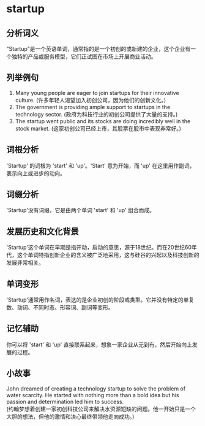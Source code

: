 # startup

## 分析词义

  

"Startup"是一个英语单词，通常指的是一个初创的或新建的企业，这个企业有一个独特的产品或服务模型，它们正试图在市场上开展商业活动。

  

## 列举例句

  

1.  Many young people are eager to join startups for their innovative culture. (许多年轻人渴望加入初创公司，因为他们的创新文化。)
2.  The government is providing ample support to startups in the technology sector. (政府为科技行业的初创公司提供了大量的支持。)
3.  The startup went public and its stocks are doing incredibly well in the stock market. (这家初创公司已经上市，其股票在股市中表现非常好。)

  

## 词根分析

  

'Startup' 的词根为 'start' 和 'up'。'Start' 意为开始，而 'up' 在这里用作副词，表示向上或进步的动向。

  

## 词缀分析

  

'Startup'没有词缀，它是由两个单词 'start' 和 'up' 组合而成。

  

## 发展历史和文化背景

  

'Startup'这个单词在早期是指开动，启动的意思，源于18世纪。而在20世纪60年代，这个单词特指创新企业的含义被广泛地采用，这与硅谷的兴起以及科技创新的发展非常相关。

  

## 单词变形

  

'Startup'通常用作名词，表达的是企业初创的阶段或类型。它并没有特定的单复数、动词、不同时态、形容词、副词等变形。

  

## 记忆辅助

  

你可以将 'start' 和 'up' 直接联系起来，想象一家企业从无到有，然后开始向上发展的过程。

  

## 小故事

  

John dreamed of creating a technology startup to solve the problem of water scarcity. He started with nothing more than a bold idea but his passion and determination led him to success.  
(约翰梦想着创建一家初创科技公司来解决水资源短缺的问题。他一开始只是一个大胆的想法，但他的激情和决心最终带领他走向成功。)
